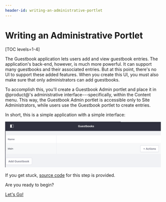 ```yaml
---
header-id: writing-an-administrative-portlet
---
```


# Writing an Administrative Portlet

[TOC levels=1-4]

The Guestbook application lets users add and view guestbook entries. The
application's back-end, however, is much more powerful. It can support many
guestbooks and their associated entries. But at this point, there's no UI to
support these added features. When you create this UI, you must also make sure
that only administrators can add guestbooks. 

To accomplish this, you'll create a Guestbook Admin portlet and place it in 
@product@'s administrative interface---specifically, within the Content menu. 
This way, the Guestbook Admin portlet is accessible only to Site Administrators, 
while users use the Guestbook portlet to create entries. 

In short, this is a simple application with a simple interface: 

![Figure 1: The Guestbook Admin portlet lets administrators manage Guestbooks.](../../../images/admin-app-start.png)

If you get stuck, [source code](https://github.com/liferay/liferay-docs/tree/master/en/developer/tutorials/code/guestbook/05-admin-portlet)
for this step is provided. 

Are you ready to begin? 

<a class="go-link btn btn-primary" href="/docs/7-2/tutorials/-/knowledge_base/t/creating-the-classes">Let's Go!<span class="icon-circle-arrow-right"></span></a>
